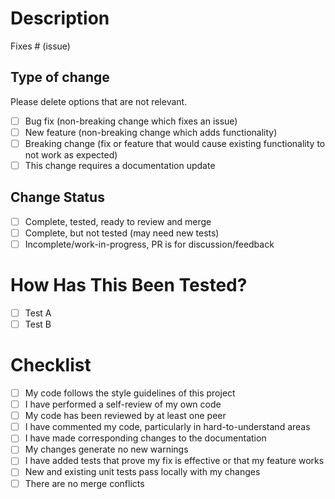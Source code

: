 # Description

Fixes # (issue)

## Type of change

Please delete options that are not relevant.

- [ ] Bug fix (non-breaking change which fixes an issue)
- [ ] New feature (non-breaking change which adds functionality)
- [ ] Breaking change (fix or feature that would cause existing functionality to
      not work as expected)
- [ ] This change requires a documentation update

## Change Status

- [ ] Complete, tested, ready to review and merge
- [ ] Complete, but not tested (may need new tests)
- [ ] Incomplete/work-in-progress, PR is for discussion/feedback

# How Has This Been Tested?

- [ ] Test A
- [ ] Test B

# Checklist

- [ ] My code follows the style guidelines of this project
- [ ] I have performed a self-review of my own code
- [ ] My code has been reviewed by at least one peer
- [ ] I have commented my code, particularly in hard-to-understand areas
- [ ] I have made corresponding changes to the documentation
- [ ] My changes generate no new warnings
- [ ] I have added tests that prove my fix is effective or that my feature works
- [ ] New and existing unit tests pass locally with my changes
- [ ] There are no merge conflicts
